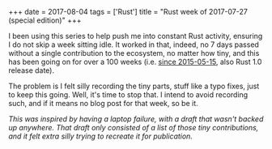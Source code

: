 +++
date = 2017-08-04
tags = ['Rust']
title = "Rust week of 2017-07-27 (special edition)"
+++

I been using this series to help push me into constant Rust activity,
ensuring I do not skip a week sitting idle. It worked in that, indeed,
no 7 days passed without a single contribution to the ecosystem, no
matter how tiny, and this has been going on for over a 100 weeks (i.e.
[since 2015-05-15], also Rust 1.0 release date).

The problem is I felt silly recording the tiny parts, stuff like a typo
fixes, just to keep this going. Well, it\'s time to stop that. I intend
to avoid recording such, and if it means no blog post for that week, so
be it.

*This was inspired by having a laptop failure, with a draft that wasn\'t
backed up anywhere. That draft only consisted of a list of those tiny
contributions, and it felt extra silly trying to recreate it for
publication.*

  [since 2015-05-15]: http://tshepang.net/rust-week-of-2015-05-15
